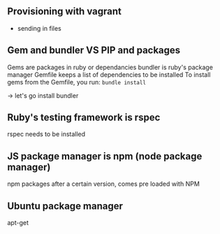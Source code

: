 ## Provisioning with vagrant
- sending in files

## Gem and bundler VS PIP and packages
Gems are packages in ruby or dependancies
bundler is ruby's package manager
Gemfile keeps a list of dependencies to be installed
To install gems from the Gemfile, you run:
`bundle install`

-> let's go install bundler

## Ruby's testing framework is rspec
rspec needs to be installed 

## JS package manager is npm (node package manager)
npm packages
after a certain version, comes pre loaded with NPM
## Ubuntu package manager
apt-get